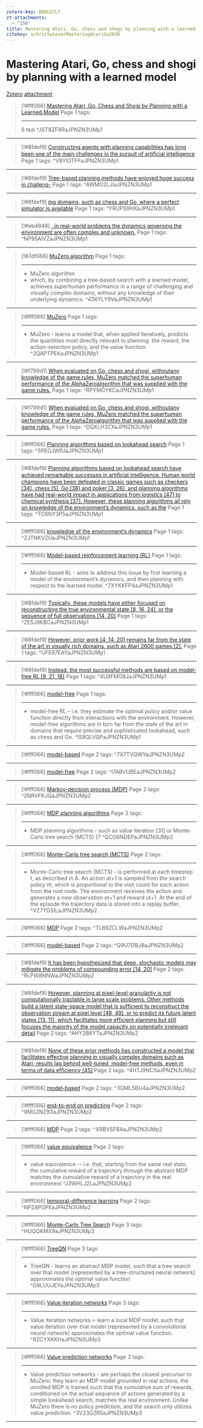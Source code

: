 ```yaml
---
zotero-key: DBQCG7LT
zt-attachments:
  - "156"
title: Mastering Atari, Go, chess and shogi by planning with a learned model
citekey: schrittwieserMasteringAtariGo2020
---
```

# Mastering Atari, Go, chess and shogi by planning with a learned model

[Zotero](zotero://select/library/items/DBQCG7LT) [attachment](<file:///G:/Cloud/Storage/OneDrive%20-%20Vysok%C3%A1%20%C5%A1kola%20ekonomick%C3%A1%20v%20Praze/V%C5%A0E/8/4SA231/%C4%8Cl%C3%A1nky/DeepMind-Mastering%20Atari,%20Go,%20Chess%20and%20Shogi%20by%20Planning%20with%20a%20Learned%20Model.pdf>)

> [!#fff066] [Mastering Atari, Go, Chess and Shogi by Planning with a Learned Model](zotero://open-pdf/library/items/JPNZN3UM?page=1&annotation=JST8ZF8R) Page 1
> tags: 
> 
> ---
> 6 tezi
> ^JST8ZF8RaJPNZN3UMp1

---

> [!#8fdef9] [Constructing agents with planning capabilities has long been one of the main challenges in the pursuit of artiﬁcial intelligence](zotero://open-pdf/library/items/JPNZN3UM?page=1&annotation=V8YIGTFF) Page 1
> tags:
> ^V8YIGTFFaJPNZN3UMp1

---

> [!#8fdef9] [Tree-based planning methods have enjoyed huge success in challeng-](zotero://open-pdf/library/items/JPNZN3UM?page=1&annotation=AWMG2LJI) Page 1
> tags:
> ^AWMG2LJIaJPNZN3UMp1

---

> [!#8fdef9] [ing domains, such as chess and Go, where a perfect simulator is available](zotero://open-pdf/library/items/JPNZN3UM?page=1&annotation=YRUPS9HX) Page 1
> tags:
> ^YRUPS9HXaJPNZN3UMp1

---

> [!#eb4949] [, in real-world problems the dynamics governing the environment are often complex and unknown.](zotero://open-pdf/library/items/JPNZN3UM?page=1&annotation=NP95AIVZ) Page 1
> tags:
> ^NP95AIVZaJPNZN3UMp1

---

> [!#7df066] [MuZero algorithm](zotero://open-pdf/library/items/JPNZN3UM?page=1&annotation=436YLY9V) Page 1
> tags: 
> 
> ---
> - MuZero algorithm
> - which, by combining a tree-based search with a learned model,
> achieves superhuman performance in a range of challenging and visually complex domains, without
> any knowledge of their underlying dynamics.
> ^436YLY9VaJPNZN3UMp1

---

> [!#fff066] [MuZero](zotero://open-pdf/library/items/JPNZN3UM?page=1&annotation=2QAPTPEK) Page 1
> tags: 
> 
> ---
> - MuZero - learns a model that, when applied iteratively,
> predicts the quantities most directly relevant to planning: the reward, the action-selection policy, and
> the value function.
> ^2QAPTPEKaJPNZN3UMp1

---

> [!#f799d1] [When evaluated on Go, chess and shogi, withoutany knowledge of the game rules, MuZero matched the superhuman performance of the AlphaZeroalgorithm that was supplied with the game rules.](zotero://open-pdf/library/items/JPNZN3UM?page=1&annotation=RPYMGYKC) Page 1
> tags:
> ^RPYMGYKCaJPNZN3UMp1

---

> [!#f799d1] [When evaluated on Go, chess and shogi, withoutany knowledge of the game rules, MuZero matched the superhuman performance of the AlphaZeroalgorithm that was supplied with the game rules.](zotero://open-pdf/library/items/JPNZN3UM?page=1&annotation=DQXLH3ZX) Page 1
> tags:
> ^DQXLH3ZXaJPNZN3UMp1

---

> [!#fff066] [Planning algorithms based on lookahead search](zotero://open-pdf/library/items/JPNZN3UM?page=1&annotation=5PEGJWPJ) Page 1
> tags:
> ^5PEGJWPJaJPNZN3UMp1

---

> [!#8fdef9] [Planning algorithms based on lookahead search have achieved remarkable successes in artiﬁcial intelligence. Human world champions have been defeated in classic games such as checkers [34], chess [5], Go [38] and poker [3, 26], and planning algorithms have had real-world impact in applications from logistics [47] to chemical synthesis [37]. However, these planning algorithms all rely on knowledge of the environment’s dynamics, such as the](zotero://open-pdf/library/items/JPNZN3UM?page=1&annotation=TC6NY3P5) Page 1
> tags:
> ^TC6NY3P5aJPNZN3UMp1

---

> [!#fff066] [knowledge of the environment’s dynamics](zotero://open-pdf/library/items/JPNZN3UM?page=1&annotation=ZJTNKVZU) Page 1
> tags:
> ^ZJTNKVZUaJPNZN3UMp1

---

> [!#fff066] [Model-based reinforcement learning (RL)](zotero://open-pdf/library/items/JPNZN3UM?page=1&annotation=7XYKKFP4) Page 1
> tags: 
> 
> ---
> - Model-based RL - aims to address this issue by first learning a model of the
> environment’s dynamics, and then planning with respect to the learned model.
> ^7XYKKFP4aJPNZN3UMp1

---

> [!#8fdef9] [Typically, these models have either focused on reconstructing the true environmental state [8, 16, 24], or the sequence of full observations [14, 20]](zotero://open-pdf/library/items/JPNZN3UM?page=1&annotation=ZE5J9KBC) Page 1
> tags:
> ^ZE5J9KBCaJPNZN3UMp1

---

> [!#8fdef9] [However, prior work [4, 14, 20] remains far from the state of the art in visually rich domains, such as Atari 2600 games [2].](zotero://open-pdf/library/items/JPNZN3UM?page=1&annotation=UFE97EAY) Page 1
> tags:
> ^UFE97EAYaJPNZN3UMp1

---

> [!#8fdef9] [Instead, the most successful methods are based on model-free RL [9, 21, 18]](zotero://open-pdf/library/items/JPNZN3UM?page=1&annotation=4U8FMG8J) Page 1
> tags:
> ^4U8FMG8JaJPNZN3UMp1

---

> [!#fff066] [model-free](zotero://open-pdf/library/items/JPNZN3UM?page=1&annotation=IS8QLVQP) Page 1
> tags: 
> 
> ---
> - model-free RL – i.e. they estimate
> the optimal policy and/or value function directly from interactions with the environment. However, model-free
> algorithms are in turn far from the state of the art in domains that require precise and sophisticated lookahead, such
> as chess and Go.
> ^IS8QLVQPaJPNZN3UMp1

---

> [!#fff066] [model-based](zotero://open-pdf/library/items/JPNZN3UM?page=2&annotation=7X7TVQWY) Page 2
> tags:
> ^7X7TVQWYaJPNZN3UMp2

---

> [!#fff066] [model-free](zotero://open-pdf/library/items/JPNZN3UM?page=2&annotation=I7ABVUBE) Page 2
> tags:
> ^I7ABVUBEaJPNZN3UMp2

---

> [!#fff066] [Markov-decision process (MDP)](zotero://open-pdf/library/items/JPNZN3UM?page=2&annotation=2NRVFKJQ) Page 2
> tags:
> ^2NRVFKJQaJPNZN3UMp2

---

> [!#fff066] [MDP planning algorithms](zotero://open-pdf/library/items/JPNZN3UM?page=2&annotation=QCG6NDEP) Page 2
> tags: 
> 
> ---
> - MDP planning algorithms - such as value iteration
> [31] or Monte-Carlo tree search (MCTS) [7
> ^QCG6NDEPaJPNZN3UMp2

---

> [!#fff066] [Monte-Carlo tree search (MCTS)](zotero://open-pdf/library/items/JPNZN3UM?page=2&annotation=VZ7YDSIL) Page 2
> tags: 
> 
> ---
> - Monte-Carlo tree search (MCTS) - 
>  is performed
> at each timestep t, as described in A. An action at+1 is sampled from the search policy πt, which is proportional
> to the visit count for each action from the root node. The environment receives the action and generates a new
> observation ot+1 and reward ut+1. At the end of the episode the trajectory data is stored into a replay buffer.
> ^VZ7YDSILaJPNZN3UMp2

---

> [!#fff066] [MDP](zotero://open-pdf/library/items/JPNZN3UM?page=2&annotation=TLB9ZCLW) Page 2
> tags:
> ^TLB9ZCLWaJPNZN3UMp2

---

> [!#fff066] [model-based](zotero://open-pdf/library/items/JPNZN3UM?page=2&annotation=Q9U7DBJ8) Page 2
> tags:
> ^Q9U7DBJ8aJPNZN3UMp2

---

> [!#8fdef9] [It has been hypothesized that deep, stochastic models may mitigate the problems of compounding error [14, 20]](zotero://open-pdf/library/items/JPNZN3UM?page=2&annotation=RLPW8NNW) Page 2
> tags:
> ^RLPW8NNWaJPNZN3UMp2

---

> [!#8fdef9] [However, planning at pixel-level granularity is not computationally tractable in large scale problems. Other methods build a latent state-space model that is sufﬁcient to reconstruct the observation stream at pixel level [48, 49], or to predict its future latent states [13, 11], which facilitates more efﬁcient planning but still focuses the majority of the model capacity on potentially irrelevant detail](zotero://open-pdf/library/items/JPNZN3UM?page=2&annotation=AHY2B6YT) Page 2
> tags:
> ^AHY2B6YTaJPNZN3UMp2

---

> [!#8fdef9] [None of these prior methods has constructed a model that facilitates effective planning in visually complex domains such as Atari; results lag behind well-tuned, model-free methods, even in terms of data efﬁciency [45]](zotero://open-pdf/library/items/JPNZN3UM?page=2&annotation=4HTJ9NCX) Page 2
> tags:
> ^4HTJ9NCXaJPNZN3UMp2

---

> [!#fff066] [model-based](zotero://open-pdf/library/items/JPNZN3UM?page=2&annotation=3QML5BU4) Page 2
> tags:
> ^3QML5BU4aJPNZN3UMp2

---

> [!#fff066] [end-to-end on predicting](zotero://open-pdf/library/items/JPNZN3UM?page=2&annotation=9MG2NZ93) Page 2
> tags:
> ^9MG2NZ93aJPNZN3UMp2

---

> [!#fff066] [MDP](zotero://open-pdf/library/items/JPNZN3UM?page=2&annotation=XRBVSFBA) Page 2
> tags:
> ^XRBVSFBAaJPNZN3UMp2

---

> [!#fff066] [value equivalence](zotero://open-pdf/library/items/JPNZN3UM?page=2&annotation=J3WHLJ2L) Page 2
> tags: 
> 
> ---
> - value equivalence -- i.e. that, starting from the same real state, the cumulative reward of a trajectory through the
> abstract MDP matches the cumulative reward of a trajectory in the real environment
> ^J3WHLJ2LaJPNZN3UMp2

---

> [!#fff066] [temporal-difference learning](zotero://open-pdf/library/items/JPNZN3UM?page=2&annotation=NPZ8PGPE) Page 2
> tags:
> ^NPZ8PGPEaJPNZN3UMp2

---

> [!#fff066] [Monte-Carlo Tree Search](zotero://open-pdf/library/items/JPNZN3UM?page=3&annotation=HUQQKMX9) Page 3
> tags:
> ^HUQQKMX9aJPNZN3UMp3

---

> [!#fff066] [TreeQN](zotero://open-pdf/library/items/JPNZN3UM?page=3&annotation=G9LUUJEY) Page 3
> tags: 
> 
> ---
> - TreeQN - 
> learns an abstract MDP model, such that a tree search over that model (represented by a tree-structured neural network)
> approximates the optimal value function
> ^G9LUUJEYaJPNZN3UMp3

---

> [!#fff066] [Value iteration networks](zotero://open-pdf/library/items/JPNZN3UM?page=3&annotation=RZCYXKKH) Page 3
> tags: 
> 
> ---
> - Value iteration networks =
> learn a local MDP model, such that value
> iteration over that model (represented by a convolutional neural network) approximates the optimal value function.
> ^RZCYXKKHaJPNZN3UMp3

---

> [!#fff066] [Value prediction networks](zotero://open-pdf/library/items/JPNZN3UM?page=3&annotation=3V23G2R5) Page 3
> tags: 
> 
> ---
> - Value prediction networks - 
> are perhaps the closest precursor to MuZero: they learn an MDP model grounded
> in real actions; the unrolled MDP is trained such that the cumulative sum of rewards, conditioned on the actual
> sequence of actions generated by a simple lookahead search, matches the real environment. Unlike MuZero there
> is no policy prediction, and the search only utilizes value prediction.
> ^3V23G2R5aJPNZN3UMp3

---
